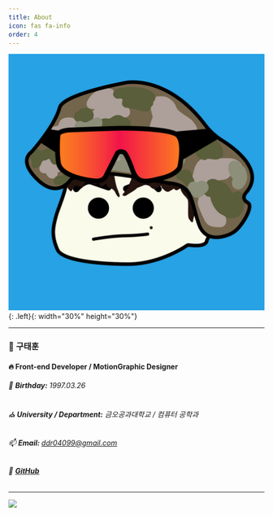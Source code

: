 ```yaml
---
title: About
icon: fas fa-info
order: 4
---
```


<!-- > **Note**: Add Markdown sntax content to file `_tabs/about.md` and it will show up on this page. -->

![9uTae](/assets/img/profile.jpg){: .left}{: width="30%" height="30%"}

---

### 👀 <b>구태훈</b>
#### 🔥 <b>Front-end Developer / MotionGraphic Designer</b>
###### 🎉 <b>Birthday:</b> 1997.03.26
###### ⛪ <b>University / Department:</b> 금오공과대학교 / 컴퓨터 공학과
###### 📫 <b>Email: </b> [ddr04099@gmail.com]()
###### 🚀 <b>[GitHub](https://github.com/9utae)</b>

---

<img src="https://ghchart.rshah.org/9utae"/>

